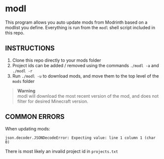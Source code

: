 # modl
This program allows you auto update mods from Modrinth based on a modlist you define. Everything is run from the `modl` shell script included in this repo.

## INSTRUCTIONS

 1. Clone this repo directly to your mods folder
 2. Project ids can be added / removed using the commands `./modl -a` and `./modl -r`
 3. Run `./modl -u` to download mods, and move them to the top level of the `mods` folder

> **Warning**  
> modl will download the most recent version of the mod, and does not filter for desired Minecraft version.

## COMMON ERRORS
When updating mods:

`json.decoder.JSONDecodeError: Expecting value: line 1 column 1 (char 0)`

There is most likely an invalid project id in `projects.txt`